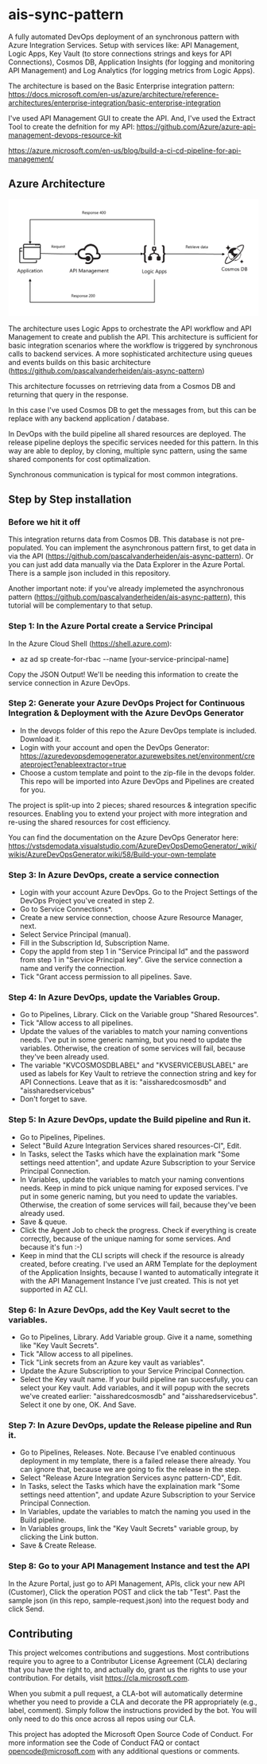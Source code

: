 # ais-sync-pattern
A fully automated DevOps deployment of an synchronous pattern with Azure Integration Services. Setup with services like: API Management, Logic Apps, Key Vault (to store connections strings and keys for API Connections), Cosmos DB, Application Insights (for logging and monitoring API Management) and Log Analytics (for logging metrics from Logic Apps).

The architecture is based on the Basic Enterprise integration pattern:
https://docs.microsoft.com/en-us/azure/architecture/reference-architectures/enterprise-integration/basic-enterprise-integration

I've used API Management GUI to create the API. And, I've used the Extract Tool to create the defnition for my API:
https://github.com/Azure/azure-api-management-devops-resource-kit

https://azure.microsoft.com/en-us/blog/build-a-ci-cd-pipeline-for-api-management/

## Azure Architecture
![ais-sync-pattern](docs/images/arch.png)

The architecture uses Logic Apps to orchestrate the API workflow and API Management to create and publish the API.
This architecture is sufficient for basic integration scenarios where the workflow is triggered by synchronous calls to backend services. A more sophisticated architecture using queues and events builds on this basic architecture (https://github.com/pascalvanderheiden/ais-async-pattern) 

This architecture focusses on retrrieving data from a Cosmos DB and returning that query in the response.

In this case I've used Cosmos DB to get the messages from, but this can be replace with any backend application / database.

In DevOps with the build pipeline all shared resources are deployed. The release pipeline deploys the specific services needed for this pattern. In this way are able to deploy, by cloning, multiple sync pattern, using the same shared components for cost optimalization.

Synchronous communication is typical for most common integrations.

## Step by Step installation

### Before we hit it off
This integration returns data from Cosmos DB. This database is not pre-populated. You can implement the asynchronous pattern first, to get data in via the API (https://github.com/pascalvanderheiden/ais-async-pattern). Or you can just add data manually via the Data Explorer in the Azure Portal. There is a sample json included in this repository.

Another important note: if you've already implemeted the asynchronous pattern (https://github.com/pascalvanderheiden/ais-async-pattern), this tutorial will be complementary to that setup.

### Step 1: In the Azure Portal create a Service Principal
In the Azure Cloud Shell (https://shell.azure.com): 
- az ad sp create-for-rbac --name [your-service-principal-name]

Copy the JSON Output! We'll be needing this information to create the service connection in Azure DevOps.

### Step 2: Generate your Azure DevOps Project for Continuous Integration & Deployment with the Azure DevOps Generator
- In the devops folder of this repo the Azure DevOps template is included. Download it.
- Login with your account and open the DevOps Generator: https://azuredevopsdemogenerator.azurewebsites.net/environment/createproject?enableextractor=true
- Choose a custom template and point to the zip-file in the devops folder. This repo will be imported into Azure DevOps and Pipelines are created for you.

The project is split-up into 2 pieces; shared resources & integration specific resources. Enabling you to extend your project with more integration and re-using the shared resources for cost efficiency.

You can find the documentation on the Azure DevOps Generator here: https://vstsdemodata.visualstudio.com/AzureDevOpsDemoGenerator/_wiki/wikis/AzureDevOpsGenerator.wiki/58/Build-your-own-template

### Step 3: In Azure DevOps, create a service connection
- Login with your account Azure DevOps. Go to the Project Settings of the DevOps Project you've created in step 2.
- Go to Service Connections*.
- Create a new service connection, choose Azure Resource Manager, next.
- Select Service Principal (manual).
- Fill in the Subscription Id, Subscription Name.
- Copy the appId from step 1 in "Service Principal Id" and the password from step 1 in "Service Principal key". Give the service connection a name and verify the connection.
- Tick "Grant access permission to all pipelines. Save.

### Step 4: In Azure DevOps, update the Variables Group.
- Go to Pipelines, Library. Click on the Variable group "Shared Resources".
- Tick "Allow access to all pipelines.
- Update the values of the variables to match your naming conventions needs. I've put in some generic naming, but you need to update the variables. Otherwise, the creation of some services will fail, because they've been already used.
- The variable "KVCOSMOSDBLABEL" and "KVSERVICEBUSLABEL" are used as labels for Key Vault to retrieve the connection string and key for API Connections. Leave that as it is: "aissharedcosmosdb" and "aissharedservicebus"
- Don't forget to save.

### Step 5: In Azure DevOps, update the Build pipeline and Run it.
- Go to Pipelines, Pipelines.
- Select "Build Azure Integration Services shared resources-CI", Edit.
- In Tasks, select the Tasks which have the explaination mark "Some settings need attention", and update Azure Subscription to your Service Principal Connection.
- In Variables, update the variables to match your naming conventions needs. Keep in mind to pick unique naming for exposed services. I've put in some generic naming, but you need to update the variables. Otherwise, the creation of some services will fail, because they've been already used.
- Save & queue.
- Click the Agent Job to check the progress. Check if everything is create correctly, because of the unique naming for some services. And because it's fun :-)
- Keep in mind that the CLI scripts will check if the resource is already created, before creating. I've used an ARM Template for the deployment of the Application Insights, because I wanted to automatically integrate it with the API Management Instance I've just created. This is not yet supported in AZ CLI.

### Step 6: In Azure DevOps, add the Key Vault secret to the variables.
- Go to Pipelines, Library. Add Variable group. Give it a name, something like "Key Vault Secrets".
- Tick "Allow access to all pipelines.
- Tick "Link secrets from an Azure key vault as variables".
- Update the Azure Subscription to your Service Principal Connection.
- Select the Key vault name. If your build pipeline ran succesfully, you can select your Key vault. Add variables, and it will popup with the secrets we've created earlier: "aissharedcosmosdb" and "aissharedservicebus". Select it one by one, OK. And Save.

### Step 7: In Azure DevOps, update the Release pipeline and Run it.
- Go to Pipelines, Releases.
Note. Because I've enabled continuous deployment in my template, there is a failed release there already. You can ignore that, because we are going to fix the release in the step.
- Select "Release Azure Integration Services async pattern-CD", Edit.
- In Tasks, select the Tasks which have the explaination mark "Some settings need attention", and update Azure Subscription to your Service Principal Connection.
- In Variables, update the variables to match the naming you used in the Build pipeline.
- In Variables groups, link the "Key Vault Secrets" variable group, by clicking the Link button.
- Save & Create Release.

### Step 8: Go to your API Management Instance and test the API
In the Azure Portal, just go to API Management, APIs, click your new API (Customer), Click the operation POST and click the tab "Test". Past the sample json (in this repo, sample-request.json) into the request body and click Send.

## Contributing
This project welcomes contributions and suggestions. Most contributions require you to agree to a Contributor License Agreement (CLA) declaring that you have the right to, and actually do, grant us the rights to use your contribution. For details, visit https://cla.microsoft.com.

When you submit a pull request, a CLA-bot will automatically determine whether you need to provide a CLA and decorate the PR appropriately (e.g., label, comment). Simply follow the instructions provided by the bot. You will only need to do this once across all repos using our CLA.

This project has adopted the Microsoft Open Source Code of Conduct. For more information see the Code of Conduct FAQ or contact opencode@microsoft.com with any additional questions or comments.